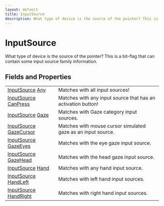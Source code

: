 ```yaml
---
layout: default
title: InputSource
description: What type of device is the source of the pointer? This is a bit-flag that can contain some input source family information.
---
```

# InputSource

What type of device is the source of the pointer? This is a bit-flag that can
contain some input source family information.


## Fields and Properties

|  |  |
|--|--|
|[InputSource]({{site.url}}/Pages/Reference/InputSource.html) [Any]({{site.url}}/Pages/Reference/InputSource/Any.html)|Matches with all input sources!|
|[InputSource]({{site.url}}/Pages/Reference/InputSource.html) [CanPress]({{site.url}}/Pages/Reference/InputSource/CanPress.html)|Matches with any input source that has an activation button!|
|[InputSource]({{site.url}}/Pages/Reference/InputSource.html) [Gaze]({{site.url}}/Pages/Reference/InputSource/Gaze.html)|Matches with Gaze category input sources.|
|[InputSource]({{site.url}}/Pages/Reference/InputSource.html) [GazeCursor]({{site.url}}/Pages/Reference/InputSource/GazeCursor.html)|Matches with mouse cursor simulated gaze as an input source.|
|[InputSource]({{site.url}}/Pages/Reference/InputSource.html) [GazeEyes]({{site.url}}/Pages/Reference/InputSource/GazeEyes.html)|Matches with the eye gaze input source.|
|[InputSource]({{site.url}}/Pages/Reference/InputSource.html) [GazeHead]({{site.url}}/Pages/Reference/InputSource/GazeHead.html)|Matches with the head gaze input source.|
|[InputSource]({{site.url}}/Pages/Reference/InputSource.html) [Hand]({{site.url}}/Pages/Reference/InputSource/Hand.html)|Matches with any hand input source.|
|[InputSource]({{site.url}}/Pages/Reference/InputSource.html) [HandLeft]({{site.url}}/Pages/Reference/InputSource/HandLeft.html)|Matches with left hand input sources.|
|[InputSource]({{site.url}}/Pages/Reference/InputSource.html) [HandRight]({{site.url}}/Pages/Reference/InputSource/HandRight.html)|Matches with right hand input sources.|



